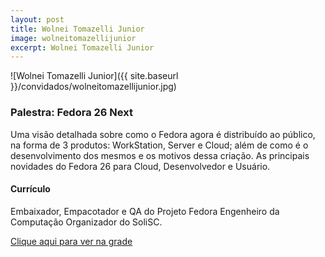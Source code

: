 ```yaml
---
layout: post
title: Wolnei Tomazelli Junior
image: wolneitomazellijunior
excerpt: Wolnei Tomazelli Junior
---
```

![Wolnei Tomazelli Junior]({{ site.baseurl }}/convidados/wolneitomazellijunior.jpg)


### Palestra: Fedora 26 Next

Uma visão detalhada sobre como o Fedora agora é distribuído ao público, na forma de 3 produtos: WorkStation, Server e Cloud; além de como é o desenvolvimento dos mesmos e os motivos dessa criação. As principais novidades do Fedora 26 para Cloud, Desenvolvedor e Usuário.

#### Currículo
Embaixador, Empacotador e QA do Projeto Fedora Engenheiro da Computação Organizador do SoliSC.

[Clique aqui para ver na grade](https://ftsl.websiteseguro.com/ftsl9/grade/detail.html?t=1506009492988&id=&type=1&pid=220&day=3)


